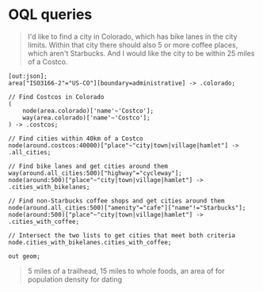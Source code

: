 # OQL queries

> I'd like to find a city in Colorado, which has bike lanes in the city limits.
> Within that city there should also 5 or more coffee places, which aren't
> Starbucks. And I would like the city to be within 25 miles of a Costco.

```oql
[out:json];
area["ISO3166-2"="US-CO"][boundary=administrative] -> .colorado;

// Find Costcos in Colorado
(
	node(area.colorado)['name'~'Costco'];
  	way(area.colorado)['name'~'Costco'];
) -> .costcos;

// Find cities within 40km of a Costco
node(around.costcos:40000)["place"~"city|town|village|hamlet"] -> .all_cities;

// Find bike lanes and get cities around them
way(around.all_cities:500)["highway"="cycleway"];
node(around:500)["place"~"city|town|village|hamlet"] -> .cities_with_bikelanes;

// Find non-Starbucks coffee shops and get cities around them
node(around.all_cities:500)["amenity"="cafe"]["name"!="Starbucks"];
node(around:500)["place"~"city|town|village|hamlet"] -> .cities_with_coffee;

// Intersect the two lists to get cities that meet both criteria
node.cities_with_bikelanes.cities_with_coffee;

out geom;
```

> 5 miles of a trailhead, 15 miles to whole foods, an area of for population
> density for dating
